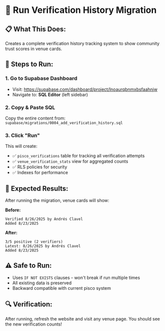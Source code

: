 # 🔧 Run Verification History Migration

## 📋 **What This Does:**

Creates a complete verification history tracking system to show community trust scores in venue cards.

## 🚀 **Steps to Run:**

### **1. Go to Supabase Dashboard**

- Visit: https://supabase.com/dashboard/project/lnoaurqbnmxbsfaahnjw
- Navigate to: **SQL Editor** (left sidebar)

### **2. Copy & Paste SQL**

Copy the entire content from: `supabase/migrations/0004_add_verification_history.sql`

### **3. Click "Run"**

This will create:

- ✅ `pisco_verifications` table for tracking all verification attempts
- ✅ `venue_verification_stats` view for aggregated counts
- ✅ RLS policies for security
- ✅ Indexes for performance

## 🎯 **Expected Results:**

After running the migration, venue cards will show:

**Before:**

```
Verified 8/26/2025 by Andrés Clavel
Added 8/23/2025
```

**After:**

```
3/5 positive (2 verifiers)
Latest: 8/26/2025 by Andrés Clavel
Added 8/23/2025
```

## ⚠️ **Safe to Run:**

- Uses `IF NOT EXISTS` clauses - won't break if run multiple times
- All existing data is preserved
- Backward compatible with current pisco system

## 🔍 **Verification:**

After running, refresh the website and visit any venue page. You should see the new verification counts!
